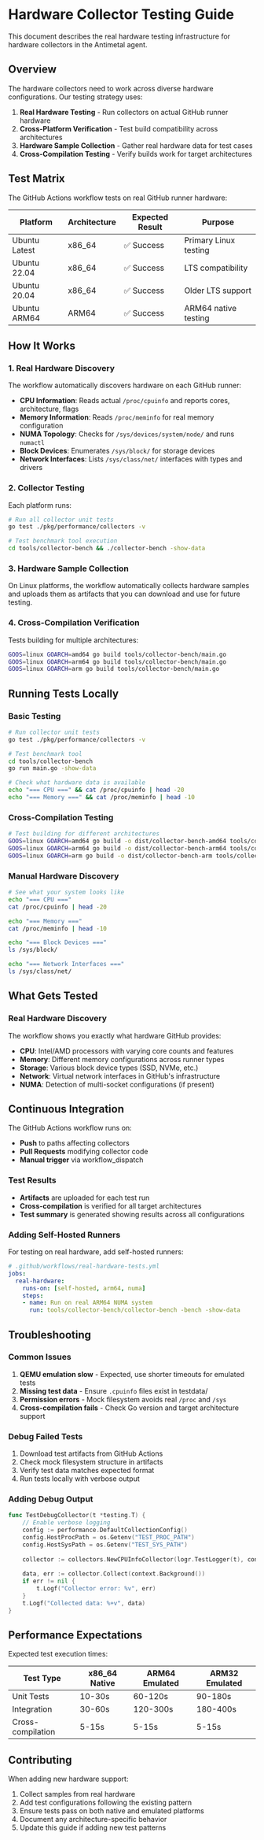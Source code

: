 # Hardware Collector Testing Guide

This document describes the real hardware testing infrastructure for hardware collectors in the Antimetal agent.

## Overview

The hardware collectors need to work across diverse hardware configurations. Our testing strategy uses:

1. **Real Hardware Testing** - Run collectors on actual GitHub runner hardware
2. **Cross-Platform Verification** - Test build compatibility across architectures  
3. **Hardware Sample Collection** - Gather real hardware data for test cases
4. **Cross-Compilation Testing** - Verify builds work for target architectures

## Test Matrix

The GitHub Actions workflow tests on real GitHub runner hardware:

| Platform | Architecture | Expected Result | Purpose |
|----------|--------------|-----------------|---------|
| Ubuntu Latest | x86_64 | ✅ Success | Primary Linux testing |
| Ubuntu 22.04 | x86_64 | ✅ Success | LTS compatibility |
| Ubuntu 20.04 | x86_64 | ✅ Success | Older LTS support |
| Ubuntu ARM64 | ARM64 | ✅ Success | ARM64 native testing |

## How It Works

### 1. Real Hardware Discovery

The workflow automatically discovers hardware on each GitHub runner:

- **CPU Information**: Reads actual `/proc/cpuinfo` and reports cores, architecture, flags
- **Memory Information**: Reads `/proc/meminfo` for real memory configuration  
- **NUMA Topology**: Checks for `/sys/devices/system/node/` and runs `numactl`
- **Block Devices**: Enumerates `/sys/block/` for storage devices
- **Network Interfaces**: Lists `/sys/class/net/` interfaces with types and drivers

### 2. Collector Testing

Each platform runs:

```bash
# Run all collector unit tests
go test ./pkg/performance/collectors -v

# Test benchmark tool execution  
cd tools/collector-bench && ./collector-bench -show-data
```

### 3. Hardware Sample Collection

On Linux platforms, the workflow automatically collects hardware samples and uploads them as artifacts that you can download and use for future testing.

### 4. Cross-Compilation Verification

Tests building for multiple architectures:

```bash
GOOS=linux GOARCH=amd64 go build tools/collector-bench/main.go
GOOS=linux GOARCH=arm64 go build tools/collector-bench/main.go  
GOOS=linux GOARCH=arm go build tools/collector-bench/main.go
```

## Running Tests Locally

### Basic Testing

```bash
# Run collector unit tests
go test ./pkg/performance/collectors -v

# Test benchmark tool
cd tools/collector-bench
go run main.go -show-data

# Check what hardware data is available
echo "=== CPU ===" && cat /proc/cpuinfo | head -20
echo "=== Memory ===" && cat /proc/meminfo | head -10
```

### Cross-Compilation Testing

```bash
# Test building for different architectures
GOOS=linux GOARCH=amd64 go build -o dist/collector-bench-amd64 tools/collector-bench/main.go
GOOS=linux GOARCH=arm64 go build -o dist/collector-bench-arm64 tools/collector-bench/main.go
GOOS=linux GOARCH=arm go build -o dist/collector-bench-arm tools/collector-bench/main.go
```

### Manual Hardware Discovery

```bash
# See what your system looks like
echo "=== CPU ==="
cat /proc/cpuinfo | head -20

echo "=== Memory ==="  
cat /proc/meminfo | head -10

echo "=== Block Devices ==="
ls /sys/block/

echo "=== Network Interfaces ==="
ls /sys/class/net/
```

## What Gets Tested

### Real Hardware Discovery

The workflow shows you exactly what hardware GitHub provides:

- **CPU**: Intel/AMD processors with varying core counts and features
- **Memory**: Different memory configurations across runner types  
- **Storage**: Various block device types (SSD, NVMe, etc.)
- **Network**: Virtual network interfaces in GitHub's infrastructure
- **NUMA**: Detection of multi-socket configurations (if present)

## Continuous Integration

The GitHub Actions workflow runs on:

- **Push** to paths affecting collectors
- **Pull Requests** modifying collector code
- **Manual trigger** via workflow_dispatch

### Test Results

- **Artifacts** are uploaded for each test run
- **Cross-compilation** is verified for all target architectures
- **Test summary** is generated showing results across all configurations

### Adding Self-Hosted Runners

For testing on real hardware, add self-hosted runners:

```yaml
# .github/workflows/real-hardware-tests.yml
jobs:
  real-hardware:
    runs-on: [self-hosted, arm64, numa]
    steps:
    - name: Run on real ARM64 NUMA system
      run: tools/collector-bench/collector-bench -bench -show-data
```

## Troubleshooting

### Common Issues

1. **QEMU emulation slow** - Expected, use shorter timeouts for emulated tests
2. **Missing test data** - Ensure `.cpuinfo` files exist in testdata/
3. **Permission errors** - Mock filesystem avoids real `/proc` and `/sys`
4. **Cross-compilation fails** - Check Go version and target architecture support

### Debug Failed Tests

1. Download test artifacts from GitHub Actions
2. Check mock filesystem structure in artifacts
3. Verify test data matches expected format
4. Run tests locally with verbose output

### Adding Debug Output

```go
func TestDebugCollector(t *testing.T) {
    // Enable verbose logging
    config := performance.DefaultCollectionConfig()
    config.HostProcPath = os.Getenv("TEST_PROC_PATH")
    config.HostSysPath = os.Getenv("TEST_SYS_PATH")
    
    collector := collectors.NewCPUInfoCollector(logr.TestLogger(t), config)
    
    data, err := collector.Collect(context.Background())
    if err != nil {
        t.Logf("Collector error: %v", err)
    }
    t.Logf("Collected data: %+v", data)
}
```

## Performance Expectations

Expected test execution times:

| Test Type | x86_64 Native | ARM64 Emulated | ARM32 Emulated |
|-----------|---------------|----------------|----------------|
| Unit Tests | 10-30s | 60-120s | 90-180s |
| Integration | 30-60s | 120-300s | 180-400s |
| Cross-compilation | 5-15s | 5-15s | 5-15s |

## Contributing

When adding new hardware support:

1. Collect samples from real hardware
2. Add test configurations following the existing pattern
3. Ensure tests pass on both native and emulated platforms
4. Document any architecture-specific behavior
5. Update this guide if adding new test patterns